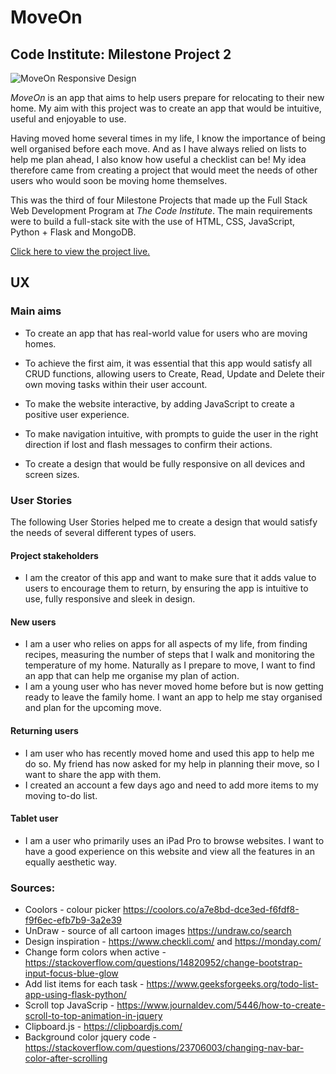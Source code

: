 # MoveOn

## Code Institute: Milestone Project 2

![MoveOn Responsive Design](https://github.com/mkthewlis/Milestone-Project-3/blob/master/static/images/readme_images/am_i_responsive.png)

*MoveOn* is an app that aims to help users prepare for relocating to their new home. My aim with this project was to create an app that would be intuitive, useful and enjoyable to use. 

Having moved home several times in my life, I know the importance of being well organised before each move. And as I have always relied on lists to help me plan ahead, I also know how useful a checklist can be! 
My idea therefore came from creating a project that would meet the needs of other users who would soon be moving home themselves.

This was the third of four Milestone Projects that made up the Full Stack Web Development Program at *The Code Institute*. The main requirements were to build a full-stack site with the use of HTML, CSS, JavaScript, Python + Flask and MongoDB.

[Click here to view the project live.](https://ms3-move-on.herokuapp.com/)

## UX

### Main aims

- To create an app that has real-world value for users who are moving homes. 

- To achieve the first aim, it was essential that this app would satisfy all CRUD functions, allowing users to Create, Read, Update and Delete their own moving tasks within their user account.

- To make the website interactive, by adding JavaScript to create a positive user experience.

- To make navigation intuitive, with prompts to guide the user in the right direction if lost and flash messages to confirm their actions.

- To create a design that would be fully responsive on all devices and screen sizes. 

### User Stories

The following User Stories helped me to create a design that would satisfy the needs of several different types of users.

#### Project stakeholders

- I am the creator of this app and want to make sure that it adds value to users to encourage them to return, by ensuring the app is intuitive to use, fully responsive and sleek in design.

#### New users

- I am a user who relies on apps for all aspects of my life, from finding recipes, measuring the number of steps that I walk and monitoring the temperature of my home. Naturally as I prepare to move, I want to find an app that can help me organise my plan of action.
- I am a young user who has never moved home before but is now getting ready to leave the family home. I want an app to help me stay organised and plan for the upcoming move.

#### Returning users

- I am user who has recently moved home and used this app to help me do so. My friend has now asked for my help in planning their move, so I want to share the app with them. 
- I created an account a few days ago and need to add more items to my moving to-do list.

#### Tablet user

- I am a user who primarily uses an iPad Pro to browse websites. I want to have a good experience on this website and view all the features in an equally aesthetic way. 



### Sources:
- Coolors - colour picker https://coolors.co/a7e8bd-dce3ed-f6fdf8-f9f6ec-efb7b9-3a2e39
- UnDraw - source of all cartoon images https://undraw.co/search
- Design inspiration - https://www.checkli.com/ and https://monday.com/ 
- Change form colors when active - https://stackoverflow.com/questions/14820952/change-bootstrap-input-focus-blue-glow
- Add list items for each task - https://www.geeksforgeeks.org/todo-list-app-using-flask-python/
- Scroll top JavaScrip - https://www.journaldev.com/5446/how-to-create-scroll-to-top-animation-in-jquery
- Clipboard.js - https://clipboardjs.com/
- Background color jquery code - https://stackoverflow.com/questions/23706003/changing-nav-bar-color-after-scrolling
